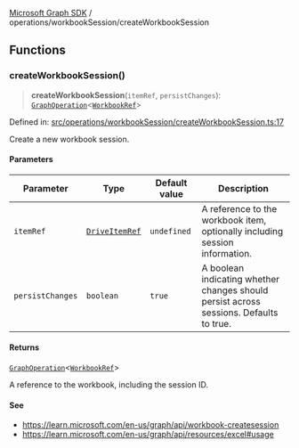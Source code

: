 [Microsoft Graph SDK](../../modules.md) / operations/workbookSession/createWorkbookSession

## Functions

### createWorkbookSession()

> **createWorkbookSession**(`itemRef`, `persistChanges`): [`GraphOperation`](../../models/GraphOperation.md#graphoperation)\<[`WorkbookRef`](../../models/WorkbookRef.md#workbookref)\>

Defined in: [src/operations/workbookSession/createWorkbookSession.ts:17](https://github.com/Future-Secure-AI/microsoft-graph/blob/6f587d043e8277194e9b2feca914ab2cba9d258d/src/operations/workbookSession/createWorkbookSession.ts#L17)

Create a new workbook session.

#### Parameters

| Parameter | Type | Default value | Description |
| ------ | ------ | ------ | ------ |
| `itemRef` | [`DriveItemRef`](../../models/DriveItemRef.md#driveitemref) | `undefined` | A reference to the workbook item, optionally including session information. |
| `persistChanges` | `boolean` | `true` | A boolean indicating whether changes should persist across sessions. Defaults to true. |

#### Returns

[`GraphOperation`](../../models/GraphOperation.md#graphoperation)\<[`WorkbookRef`](../../models/WorkbookRef.md#workbookref)\>

A reference to the workbook, including the session ID.

#### See

 - https://learn.microsoft.com/en-us/graph/api/workbook-createsession
 - https://learn.microsoft.com/en-us/graph/api/resources/excel#usage
